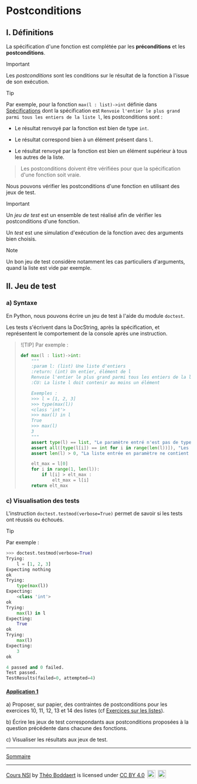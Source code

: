 # Postconditions

## I. Définitions

La spécification d'une fonction est complétée par les **préconditions** et les **postconditions**.

> [!IMPORTANT]
> Les *postconditions* sont les conditions sur le résultat de la fonction à l'issue de son exécution.

> [!TIP]
> Par exemple, pour la fonction `max(l : list)->int` définie dans [Spécifications](./Specification.md) dont la spécification est `Renvoie l'entier le plus grand parmi tous les entiers de la liste l`, les postconditions sont :
>
> - Le résultat renvoyé par la fonction est bien de type `int`.
>
> - Le résultat correspond bien à un élément présent dans `l`.
> 
> - Le résultat renvoyé par la fonction est bien un élément supérieur à tous les autres de la liste.

> Les postconditions doivent être vérifiées pour que la spécification d'une fonction soit vraie.

Nous pouvons vérifier les postconditions d'une fonction en utilisant des jeux de test.

> [!IMPORTANT]
> Un *jeu de test* est un ensemble de test réalisé afin de vérifier les postconditions d'une fonction.
>
> Un *test* est une simulation d'exécution de la fonction avec des arguments bien choisis.

> [!NOTE]
> Un bon jeu de test considère notamment les cas particuliers d'arguments, quand la liste est vide par exemple.

## II. Jeu de test

### a) Syntaxe

En Python, nous pouvons écrire un jeu de test à l'aide du module `doctest`.

Les tests s'écrivent dans la DocString, après la spécification, et représentent le comportement de la console après une instruction.

> ![TIP]
> Par exemple :
> ```python
> def max(l : list)->int:
>     """
>     :param l: (list) Une liste d'entiers
>     :return: (int) Un entier, élément de l
>     Renvoie l'entier le plus grand parmi tous les entiers de la liste l
>     :CU: La liste l doit contenir au moins un élément
>
>     Exemples :
>     >>> l = [1, 2, 3]
>     >>> type(max(l))
>     <class 'int'>
>     >>> max(l) in l
>     True
>     >>> max(l)
>     3
>     """
>     assert type(l) == list, "Le paramètre entré n'est pas de type list"
>     assert all([type(l[i]) == int for i in range(len(l))]), "Les éléments ne sont pas tous de type int"
>     assert len(l) > 0, "La liste entrée en paramètre ne contient aucun élément"
>
>     elt_max = l[0]
>     for i in range(1, len(l)):
>         if l[i] > elt_max :
>             elt_max = l[i]
>     return elt_max
> ```

### c) Visualisation des tests

L'instruction `doctest.testmod(verbose=True)` permet de savoir si les tests ont réussis ou échoués.

> [!TIP]
> Par exemple :
> ```python
> >>> doctest.testmod(verbose=True)
> Trying:
>     l = [1, 2, 3]
> Expecting nothing
> ok
> Trying:
>     type(max(l))
> Expecting:
>     <class 'int'>
> ok
> Trying:
>     max(l) in l
> Expecting:
>     True
> ok
> Trying:
>     max(l)
> Expecting:
>     3
> ok
>
> 4 passed and 0 failed.
> Test passed.
> TestResults(failed=0, attempted=4)
> ```

#### <ins>Application 1</ins>

a) Proposer, sur papier, des contraintes de postconditions pour les exercices $10$, $11$, $12$, $13$ et $14$ des listes (cf [Exercices sur les listes](./../../Types_construits/Tableaux/Exercices/Exercices_listes.md)).

b) Écrire les jeux de test correspondants aux postconditions proposées à la question précédente dans chacune des fonctions.

c) Visualiser les résultats aux jeux de test.

______________

[Sommaire](./../../README.md)

___________

<p xmlns:cc="http://creativecommons.org/ns#" xmlns:dct="http://purl.org/dc/terms/"><a property="dct:title" rel="cc:attributionURL" href="https://github.com/boddaert/nsi">Cours NSI</a> by <a rel="cc:attributionURL dct:creator" property="cc:attributionName" href="https://github.com/boddaert">Théo Boddaert</a> is licensed under <a href="https://creativecommons.org/licenses/by/4.0/?ref=chooser-v1" target="_blank" rel="license noopener noreferrer" style="display:inline-block;">CC BY 4.0</a>  <img style="height:22px!important;margin-left:3px;vertical-align:text-bottom;" src="https://mirrors.creativecommons.org/presskit/icons/cc.svg?ref=chooser-v1" alt="">  <img style="height:22px!important;margin-left:3px;vertical-align:text-bottom;" src="https://mirrors.creativecommons.org/presskit/icons/by.svg?ref=chooser-v1" alt=""></p> 
